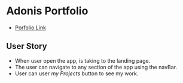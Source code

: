 # Adonis Portfolio
* [Porfolio Link](https://adamian17.github.io/ad-portfolio/.)

## User Story

* When user open the app, is taking to the landing page.
* The user can navigate to any section of the app using the navBar.
* User can user *my Projects* button to see my work. 